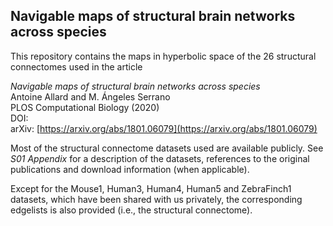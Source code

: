 ## Navigable maps of structural brain networks across species

This repository contains the maps in hyperbolic space of the 26 structural connectomes used in the article

_Navigable maps of structural brain networks across species_<br>
Antoine Allard and M. Ángeles Serrano<br>
PLOS Computational Biology (2020)<br>
DOI:<br>
arXiv: [https://arxiv.org/abs/1801.06079](https://arxiv.org/abs/1801.06079)

Most of the structural connectome datasets used are available publicly. See _S01 Appendix_ for a description of the datasets, references to the original publications and download information (when applicable).

Except for the Mouse1, Human3, Human4, Human5 and ZebraFinch1 datasets, which have been shared with us privately, the corresponding edgelists is also provided (i.e., the structural connectome).
